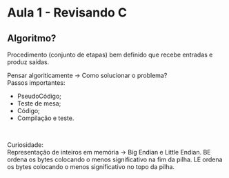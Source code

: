# Aula 1 - Revisando C

## Algoritmo?
Procedimento (conjunto de etapas) bem definido que recebe entradas e produz saídas.

Pensar algoriticamente -> Como solucionar o problema?
</br>
Passos importantes:</br>
 - PseudoCódigo;
 - Teste de mesa;
  - Código;
- Compilação e teste.
</br>

Curiosidade: </br>
Representação de inteiros em memória -> Big Endian e Little Endian. BE ordena os bytes colocando o menos significativo na fim da pilha. LE ordena os bytes colocando o menos significativo no topo da pilha.